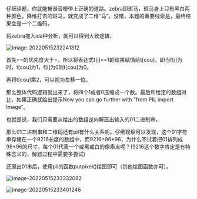 仔细读题，你就能被谐音梗带上正确的道路。zebra即斑马，斑马身上只有黑白两种颜色，降维打击的斑马，就变成了二维“马”。没错，本题的重要线索是，最终结果会是一个二维码。

将zebra拖入ida种分析，就可以得到大致逻辑，

![image-20220515232241312](C:\Users\11721\AppData\Roaming\Typora\typora-user-images\image-20220515232241312.png)

首先==的优先度大于=，所以将表达式f[i]==1的结果赋值给t[cou]，即当f[i]为时，t[cou]为1，f[i]为0则t[cou]为0。

再将t[cou]乘2，可以视为左移一位。

那么整体代码逻辑就出来了，将四个1或者0压缩成一个数。最后和给定的数组对比，如果正确就给出提示Now you can go further with \"from PIL import Image”。

也就是说，我们只需要从给出的数组逆向解压出输入的01二进制串。

那么01二进制串和二维码还有pil有什么关系呢。仔细观察可以发现，这个01字符串存储在一个9216长度的数组中，而9216=96*96，为什么不试着把01排列成96\*96的尺寸，每个01代表一个或黑或白的像素点呢？(9216这个数字肯定是有特殊含义的，解题过程中需要多尝试)

还原出01串后，使用pil的函数putpixel()绘图即可（其他绘图函数亦可）。

![image-20220515233332082](C:\Users\11721\AppData\Roaming\Typora\typora-user-images\image-20220515233332082.png)

![image-20220515233401246](C:\Users\11721\AppData\Roaming\Typora\typora-user-images\image-20220515233401246.png)
